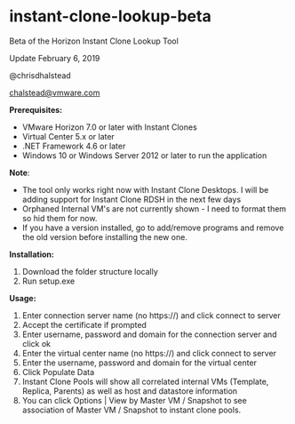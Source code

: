 # instant-clone-lookup-beta
Beta of the Horizon Instant Clone Lookup Tool

Update February 6, 2019

@chrisdhalstead

chalstead@vmware.com

**Prerequisites:**

- VMware Horizon 7.0 or later with Instant Clones
- Virtual Center 5.x or later
- .NET Framework 4.6 or later
- Windows 10 or Windows Server 2012 or later to run the application

**Note**:

- The tool only works right now with Instant Clone Desktops.  I will be adding support for Instant Clone RDSH in the next few days
- Orphaned Internal VM's are not currently shown - I need to format them so hid them for now.
- If you have a version installed, go to add/remove programs and remove the old version before installing the new one.

**Installation:**

1. Download the folder structure locally
2. Run setup.exe

**Usage:**

1. Enter connection server name (no https://) and click connect to server
2. Accept the certificate if prompted
3. Enter username, password and domain for the connection server and click ok
4. Enter the virtual center name (no https://) and click connect to server
5. Enter the username, password and domain for the virtual center
6. Click Populate Data
7. Instant Clone Pools will show all correlated internal VMs (Template, Replica, Parents) as well as host and datastore information
8. You can click Options | View by Master VM / Snapshot to see association of Master VM / Snapshot to instant clone pools.